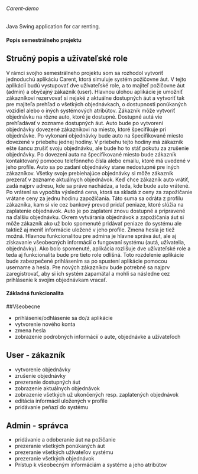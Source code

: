 ###### Carent-demo
Java Swing application for car renting.

#### Popis semestrálneho projektu

## Stručný popis a užívateľské role
V rámci svojho semestrálneho projektu som sa rozhodol vytvoriť jednoduchú aplikáciu Carent, ktorá simuluje systém požičovne áut.
V tejto aplikácií budú vystupovať dve užívateľské role, a to majiteľ požičovne áut (admin) a obyčajný zákazník (user). 
Hlavnou úlohou aplikácie je umožniť zákazníkovi rezervovať si nejaké z aktuálne dostupných áut a vytvoriť tak pre majiteľa prehľad o všetkých objednávkach, o dostupnosti ponúkaných vozidiel alebo o iných systémových atribútov. 
Zákazník môže vytvoriť objednávku na rôzne auto, ktoré je dostupné. Dostupné autá vie prehľadávať v zozname dostupných áut. Auto bude po vytvorení objednávky dovezené zákazníkovi na miesto, ktoré špecifikuje pri objednávke. 
Po vykonaní objednávky bude auto na špecifikované miesto dovezené v priebehu jednej hodiny. 
V priebehu tejto hodiny má zákazník ešte šancu zrušiť svoju objednávku, ale bude ho to stáť pokutu za zrušenie objednávky. 
Po dovezení auta na špecifikované miesto bude zákazník kontaktovaný pomocou telefónneho čísla alebo emailu, ktoré má uvedené v jeho profile. 
Auto sa po zadaní objednávky stane nedostupné pre iných zákazníkov. Všetky svoje prebiehajúce objednávky si môže zákazník prezerať v zozname aktuálnych objednávok. 
Keď chce zákazník auto vrátiť, zadá najprv adresu, kde sa práve nachádza, a teda, kde bude auto vrátené.
Po vrátení sa vypočíta výsledná cena, ktorá sa skladá z ceny za zapožičanie vrátane ceny za jednu hodinu zapožičania. 
Táto suma sa odráta z profilu zákazníka, kam si vie cez bankový prevod pridať peniaze, ktoré slúžia na zaplatenie objednávok. 
Auto je po zaplatení znovu dostupné a pripravené na ďalšiu objednávku. 
Okrem vytvárania objednávok a zapožičania áut si môže zákazník ako už bolo spomenuté pridávať peniaze do systému ale taktiež aj meniť informácie uložené v jeho profile.
Zmena hesla je tiež možná. Hlavnou funkcionalitou pre admina je hlavne správa áut, ale aj získavanie všeobecných informácií o fungovaní systému (autá, užívatelia, objednávky). 
Ako bolo spomenuté, aplikácia rozlišuje dve užívateľské role a teda aj funkcionalita bude pre tieto role odlišná. Toto rozdelenie aplikácie bude zabezpečené prihlásením sa po spustení aplikácie pomocou username a hesla. 
Pre nových zákazníkov bude potrebné sa najprv zaregistrovať, aby si ich systém zapamätal a mohli sa následne cez prihlásenie k svojim objednávkam vracať.


#### Základná funkcionalita
##Všeobecne
- prihlásenie/odhlásenie sa do/z aplikácie
- vytvorenie nového konta
- zmena hesla
- zobrazenie podrobných informácií o aute, objednávke a užívateľoch


## User - zákazník
- vytvorenie objednávky
- zrušenie objednávky
- prezeranie dostupných áut
- zobrazenie aktuálnych objednávok
- zobrazenie všetkých už ukončených resp. zaplatených objednávok
- editácia informácií uložených v profile
- pridávanie peňazí do systému


## Admin - správca
- pridávanie a odoberanie áut na požičanie
- prezeranie všetkých ponúkaných áut
- prezeranie všetkých užívateľov systému
- prezeranie všetkých objednávok
- Prístup k všeobecným informáciám a systéme a jeho atribútov
